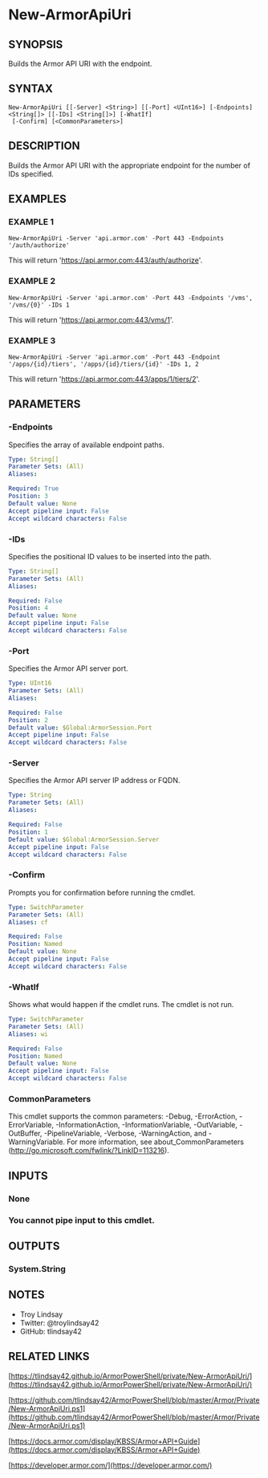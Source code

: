 # New-ArmorApiUri

## SYNOPSIS
Builds the Armor API URI with the endpoint.

## SYNTAX

```
New-ArmorApiUri [[-Server] <String>] [[-Port] <UInt16>] [-Endpoints] <String[]> [[-IDs] <String[]>] [-WhatIf]
 [-Confirm] [<CommonParameters>]
```

## DESCRIPTION
Builds the Armor API URI with the appropriate endpoint for the number of IDs
specified.

## EXAMPLES

### EXAMPLE 1
```
New-ArmorApiUri -Server 'api.armor.com' -Port 443 -Endpoints '/auth/authorize'
```

This will return 'https://api.armor.com:443/auth/authorize'.

### EXAMPLE 2
```
New-ArmorApiUri -Server 'api.armor.com' -Port 443 -Endpoints '/vms', '/vms/{0}' -IDs 1
```

This will return 'https://api.armor.com:443/vms/1'.

### EXAMPLE 3
```
New-ArmorApiUri -Server 'api.armor.com' -Port 443 -Endpoint '/apps/{id}/tiers', '/apps/{id}/tiers/{id}' -IDs 1, 2
```

This will return 'https://api.armor.com:443/apps/1/tiers/2'.

## PARAMETERS

### -Endpoints
Specifies the array of available endpoint paths.

```yaml
Type: String[]
Parameter Sets: (All)
Aliases:

Required: True
Position: 3
Default value: None
Accept pipeline input: False
Accept wildcard characters: False
```

### -IDs
Specifies the positional ID values to be inserted into the path.

```yaml
Type: String[]
Parameter Sets: (All)
Aliases:

Required: False
Position: 4
Default value: None
Accept pipeline input: False
Accept wildcard characters: False
```

### -Port
Specifies the Armor API server port.

```yaml
Type: UInt16
Parameter Sets: (All)
Aliases:

Required: False
Position: 2
Default value: $Global:ArmorSession.Port
Accept pipeline input: False
Accept wildcard characters: False
```

### -Server
Specifies the Armor API server IP address or FQDN.

```yaml
Type: String
Parameter Sets: (All)
Aliases:

Required: False
Position: 1
Default value: $Global:ArmorSession.Server
Accept pipeline input: False
Accept wildcard characters: False
```

### -Confirm
Prompts you for confirmation before running the cmdlet.

```yaml
Type: SwitchParameter
Parameter Sets: (All)
Aliases: cf

Required: False
Position: Named
Default value: None
Accept pipeline input: False
Accept wildcard characters: False
```

### -WhatIf
Shows what would happen if the cmdlet runs.
The cmdlet is not run.

```yaml
Type: SwitchParameter
Parameter Sets: (All)
Aliases: wi

Required: False
Position: Named
Default value: None
Accept pipeline input: False
Accept wildcard characters: False
```

### CommonParameters
This cmdlet supports the common parameters: -Debug, -ErrorAction, -ErrorVariable, -InformationAction, -InformationVariable, -OutVariable, -OutBuffer, -PipelineVariable, -Verbose, -WarningAction, and -WarningVariable.
For more information, see about_CommonParameters (http://go.microsoft.com/fwlink/?LinkID=113216).

## INPUTS

### None
###     You cannot pipe input to this cmdlet.
## OUTPUTS

### System.String
## NOTES
- Troy Lindsay
- Twitter: @troylindsay42
- GitHub: tlindsay42

## RELATED LINKS

[https://tlindsay42.github.io/ArmorPowerShell/private/New-ArmorApiUri/](https://tlindsay42.github.io/ArmorPowerShell/private/New-ArmorApiUri/)

[https://github.com/tlindsay42/ArmorPowerShell/blob/master/Armor/Private/New-ArmorApiUri.ps1](https://github.com/tlindsay42/ArmorPowerShell/blob/master/Armor/Private/New-ArmorApiUri.ps1)

[https://docs.armor.com/display/KBSS/Armor+API+Guide](https://docs.armor.com/display/KBSS/Armor+API+Guide)

[https://developer.armor.com/](https://developer.armor.com/)

